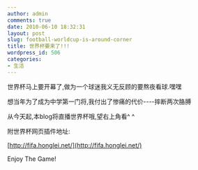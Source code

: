 ```yaml
---
author: admin
comments: true
date: 2010-06-10 18:32:31
layout: post
slug: football-worldcup-is-around-corner
title: 世界杯要来了!!!
wordpress_id: 506
categories:
- 生活
---
```


世界杯马上要开幕了,做为一个球迷我义无反顾的要熬夜看球.嘿嘿

想当年为了成为中学第一门将,我付出了惨痛的代价----摔断两次胳膊

从今天起,本blog将直播世界杯哦,望右上角看^ ^

附世界杯网页插件地址:

[http://fifa.honglei.net/](http://fifa.honglei.net/)

Enjoy The Game!

